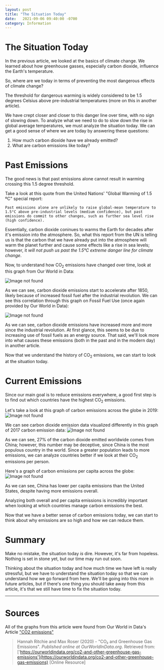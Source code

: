 ```yaml
---
layout: post
title: "The Situation Today"
date:   2021-09-06 09:40:00 -0700
category: Information
---
```

# The Situation Today
In the previous article, we looked at the basics of climate change.
We learned about how greenhouse gasses, especially carbon dioxide, influence the Earth's temperature.

So, where are we today in terms of preventing the most dangerous effects of climate change?

The threshold for dangerous warming is widely considered to be 1.5 degrees Celsius above pre-industrial temperatures (more on this in another article).

We have crept closer and closer to this danger line over time, with no sign of slowing down. To analyze what we need to do to slow down the rise in 
global average temperatures, we must analyze the situation today. We can get a good sense of where we are today by answering these questions:
1. How much carbon dioxide have we already emitted?
1. What are carbon emissions like today?

# Past Emissions
The good news is that past emissions alone cannot result in warming crossing this 1.5 degree threshold.

Take a look at this quote from the United Nations' "Global Warming of 1.5 ºC" special report: 
```
Past emissions alone are unlikely to raise global-mean temperature to 1.5°C above pre-industrial levels (medium confidence), but past emissions do commit to other changes, such as further sea level rise (high confidence).
```

Essentially, carbon dioxide coninues to warms the Earth for decades after it's emission into the atmosphere. So, what this report from the UN
is telling us is that the carbon that we have already put into the atmosphere will warm the planet further and cause some effects like a rise in sea levels;
however, it *will not push us past the 1.5°C extreme danger line for climate change*.

Now, to understand how
CO<sub>2</sub>
emissions have changed over time, look at this graph from Our World in Data:

![Image not found](/assets/graphs/annual-co2-total.png)

As we can see, carbon dioxide emissions start to accelerate after 1850, likely because of increased fossil fuel after the industrial revolution. 
We can see this correlation through this graph on Fossil Fuel Use (once again provided by Our World in Data):

![Image not found](/assets/graphs/global-fossil-fuel-consumption.png)


As we can see, carbon dioxide emissions have increased more and more since the industrial revolution. At first glance, this seems to be due to increasing use of 
fossil fuels as an energy source. That said, we'll look more into what causes these emissions (both in the past and in the modern day) in another article.

Now that we understand the history of
CO<sub>2</sub>
emissions, we can start to look at the situation today.

# Current Emissions
Since our main goal is to reduce emissions everywhere, a good first step is to find out which countries have the highest
CO<sub>2</sub>
emissions. 

Let's take a look at this graph of carbon emissions across the globe in 2019:
![Image not found](/assets/graphs/co2-emissions-by-country-globe.png)

We can see carbon dioxide emission data visualized differently in this graph of 2017 carbon emission data:
![Image not found](/assets/graphs/co2-emissions-by-country-treemap.png)



As we can see, 27% of the carbon dioxide emitted worldwide comes from China; however, this number may be deceptive, since China is the most populous country 
in the world. Since a greater population leads to more emissions, we can analyze countries better if we look at their
CO<sub>2</sub>
emissions per person.

Here's a graph of carbon emissions per capita across the globe:
![Image not found](/assets/graphs/co2-emissions-per-capita.png)

As we can see, China has lower per capita emissions than the United States, despite having more emissions overall.

Analyzing both overall and per capita emissions is incredibly important when looking at which countries manage carbon emissions the best.

Now that we have a better sense of carbon emissions today, we can start to think about why emissions are so high and how we can reduce them. 

# Summary
Make no mistake, the situation today *is* dire. However, it's far from hopeless. Nothing is set in stone yet, but our time may run out soon.

Thinking about the situation today and how much time we have left is really stressful, but we have to understand the situation today so that we can
understand how we go forward from here. We'll be going into this more in future articles, but if there's one thing you should take away from this article, 
it's that we still have time to fix the situation today.

<hr />


# Sources
All of the graphs from this article were found from Our World in Data's Article
["CO2 emissions"](https://ourworldindata.org/co2-and-other-greenhouse-gas-emissions)

> Hannah Ritchie and Max Roser (2020) - "CO₂ and Greenhouse Gas Emissions". *Published online at OurWorldInData.org*.
Retrieved from: ['https://ourworldindata.org/co2-and-other-greenhouse-gas-emissions'](https://ourworldindata.org/co2-and-other-greenhouse-gas-emissions)
[Online Resource]
